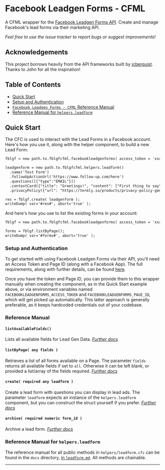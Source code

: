 # Facebook Leadgen Forms - CFML

A CFML wrapper for the [Facebook Leadgen Forms API](https://developers.facebook.com/docs/marketing-api/guides/lead-ads/create).
Create and manage Facebook's lead forms via their marketing API.

*Feel free to use the issue tracker to report bugs or suggest improvements!*

## Acknowledgements

This project borrows heavily from the API frameworks built by [jcberquist](https://github.com/jcberquist). Thanks to John for all the inspiration!

## Table of Contents

- [Quick Start](#quick-start)
- [Setup and Authentication](#setup-and-authentication)
- [`Facebook Leadgen Forms - CFML` Reference Manual](#reference-manual)
- [Reference Manual for `helpers.leadform`](#reference-manual-for-helpersleadform)

## Quick Start

The CFC is used to interact with the Lead Forms in a Facebook account. Here's how you use it, along with the helper component, to build a new Lead Form:

```cfc
fblgf = new path.to.fblgfcfml.facebookleadgenforms( access_token = 'xxx', page_id = 'xxx' );

leadgenform = new path.to.fblgfcfml.helpers.leadform()
  .name('Test Form')
  .followUpActionUrl('https://www.follow-up.com/here')
  .questions([{"type":"EMAIL"}])
  .contextCard({"title": "Greetings!", "content": ["First thing to say", "Second item"],"style": "LIST_STYLE"})
  .privacyPolicy({"url": "https://termly.io/products/privacy-policy-generator/", "link_text": "View this test Privacy Notice"});

res = fblgf.create( leadgenform );
writeDump( var='#res#', abort='true' );
```

And here's how you use to list the existing forms in your account:

```cfc
fblgf = new path.to.fblgfcfml.facebookleadgenforms( access_token = 'xxx', page_id = 'xxx' );

forms = fblgf.listByPage();
writeDump( var='#forms#', abort='true' );
```

### Setup and Authentication

To get started with using Facebook Leadgen Forms via their API, you'll need an Access Token and Page ID (along with a Facebook App). The full requirements, along with further details, can be found [here](https://developers.facebook.com/docs/marketing-api/guides/lead-ads#reqs).

Once you have the token and Page ID, you can provide them to this wrapper manually when creating the component, as in the Quick Start example above, or via environment variables named `FACEBOOKLEADGENFORMS_ACCESS_TOKEN` and `FACEBOOKLEADGENFORMS_PAGE_ID`, which will get picked up automatically. This latter approach is generally preferable, as it keeps hardcoded credentials out of your codebase.

### Reference Manual

#### `listAvailableFields()`

Lists all available fields for Lead Gen Data. *[Further docs](https://developers.facebook.com/docs/graph-api/reference/lead-gen-data/)*

#### `listByPage( any fields )`

Retrieves a list of all forms available on a Page. The parameter `fields` returns all available fields if set to `all`. Otherwise it can be left blank, or provided a list/array of the fields required. *[Further docs](https://developers.facebook.com/docs/marketing-api/guides/lead-ads/create#readform)*

#### `create( required any leadform )`

Create a lead form with questions you can display in lead ads. The parameter `leadform` expects an instance of the `helpers.leadform` component, but you can construct the struct yourself if you prefer. *[Further docs](https://developers.facebook.com/docs/marketing-api/guides/lead-ads/create#lead_form)*

#### `archive( required numeric form_id )`

Archive a lead form. *[Further docs](https://developers.facebook.com/docs/marketing-api/guides/lead-ads/create#archiveform)*

### Reference Manual for `helpers.leadform`

The reference manual for all public methods in `helpers/leadform.cfc` can be found in the `docs` directory, [in `leadform.md`](https://github.com/mjclemente/fblgfcfml/blob/main/docs/leadform.md). All methods are chainable.

---

